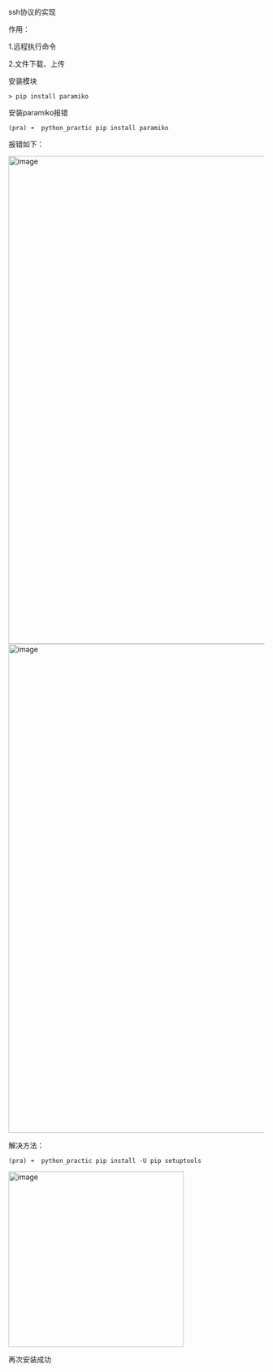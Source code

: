 
ssh协议的实现

作用：

1.远程执行命令

2.文件下载、上传

安装模块

```shell
> pip install paramiko
```


安装paramiko报错
```shell
(pra) ➜  python_practic pip install paramiko
```

报错如下：

<img width="960" alt="image" src="https://github.com/qiutian2020/python/assets/66943119/7ff28f4f-1631-45a3-86bd-5c08f322ec33">


<img width="962" alt="image" src="https://github.com/qiutian2020/python/assets/66943119/8e43a4f2-c073-418d-b520-68c8d9d2c18b">



解决方法：
```shell
(pra) ➜  python_practic pip install -U pip setuptools
```

<img width="345" alt="image" src="https://github.com/qiutian2020/python/assets/66943119/a112c567-7b77-4c3e-b6a5-64e08a6b7ec0">

再次安装成功
